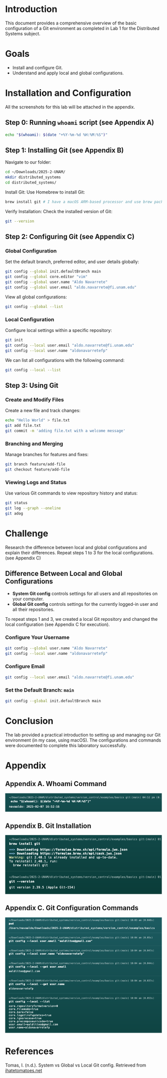 # Introduction
This document provides a comprehensive overview of the basic configuration of a Git environment as completed in Lab 1 for the Distributed Systems subject.

# Goals
- Install and configure Git.
- Understand and apply local and global configurations.

# Installation and Configuration
All the screenshots for this lab will be attached in the appendix.

## Step 0: Running `whoami` script (see Appendix A)
```sh
echo "$(whoami): $(date "+%Y-%m-%d %H:%M:%S")"
```

## Step 1: Installing Git (see Appendix B)
Navigate to our folder:
```sh
cd ~/Downloads/2025-2-UNAM/
mkdir distributed_systems
cd distributed_systems/
```

Install Git: Use Homebrew to install Git:
```sh
brew install git # I have a macOS ARM-based processor and use brew package manager.
```

Verify Installation: Check the installed version of Git:
```sh
git --version
```

## Step 2: Configuring Git (see Appendix C)
### Global Configuration
Set the default branch, preferred editor, and user details globally:
```sh
git config --global init.defaultBranch main
git config --global core.editor "vim"
git config --global user.name "Aldo Navarrete"
git config --global user.email "aldo.navarrete@fi.unam.edu"
```

View all global configurations:
```sh
git config --global --list
```

### Local Configuration
Configure local settings within a specific repository:
```sh
git init
git config --local user.email "aldo.navarrete@fi.unam.edu"
git config --local user.name "aldonavarretefp"
```

We can list all configurations with the following command:
```sh
git config --local --list
```

## Step 3: Using Git
### Create and Modify Files
Create a new file and track changes:
```sh
echo "Hello World" > file.txt
git add file.txt
git commit -m 'adding file.txt with a welcome message'
```

### Branching and Merging
Manage branches for features and fixes:
```sh
git branch feature/add-file
git checkout feature/add-file
```

### Viewing Logs and Status
Use various Git commands to view repository history and status:
```sh
git status
git log --graph --oneline
git adog
```

# Challenge
Research the difference between local and global configurations and explain their differences. Repeat steps 1 to 3 for the local configurations. (see Appendix C)

## Difference Between Local and Global Configurations
- **System Git config** controls settings for all users and all repositories on your computer.
- **Global Git config** controls settings for the currently logged-in user and all their repositories.

To repeat steps 1 and 3, we created a local Git repository and changed the local configuration (see Appendix C for execution).

### Configure Your Username
```sh
git config --global user.name "Aldo Navarrete"
git config --local user.name "aldonavarretefp"
```

### Configure Email
```sh
git config --local user.email "aldo.navarrete@fi.unam.edu"
```

### Set the Default Branch: `main`
```sh
git config --global init.defaultBranch main
```

# Conclusion

The lab provided a practical introduction to setting up and managing our Git environment (in my case, using macOS). The configurations and commands were documented to complete this laboratory successfully.

# Appendix
## Appendix A. Whoami Command

![Whoami Command](./img/img1.png)

## Appendix B. Git Installation
![Git Installation](./img/img2.png)
## Appendix C. Git Configuration Commands
![Git Configuration Commands](./img/img3.png)
# References
Tomas, I. (n.d.). System vs Global vs Local Git config. Retrieved from [ihatetomatoes.net](https://ihatetomatoes.net/git-config-tutorial/#:~:text=System%20vs%20Global%20vs%20Local%20Git%20config&text=System%20Git%20config%20controls%20settings,settings%20for%20a%20specific%20repository)
